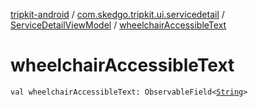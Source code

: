 [tripkit-android](../../index.md) / [com.skedgo.tripkit.ui.servicedetail](../index.md) / [ServiceDetailViewModel](index.md) / [wheelchairAccessibleText](./wheelchair-accessible-text.md)

# wheelchairAccessibleText

`val wheelchairAccessibleText: ObservableField<`[`String`](https://kotlinlang.org/api/latest/jvm/stdlib/kotlin/-string/index.html)`>`